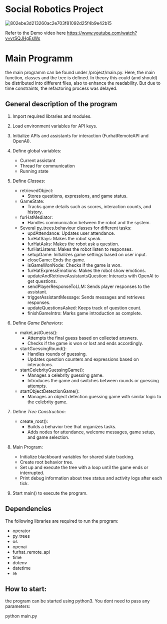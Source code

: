 # Social Robotics Project

![802ebe3d213260ac2e703f81092d25f4b9e42b15](https://github.com/user-attachments/assets/7c16d10c-f1aa-4b21-9266-954c2e987ef2)


Refer to the Demo video here
https://www.youtube.com/watch?v=vrSQJHgEsWs


# Main Programm 

the main programm can be found under /project/main.py. Here, the main function, classes and the tree is defined. 
In theory this could (and should) be distributed into different files, also to enhance the readability. But due to time constraints, the refactoring process was delayed. 

## General description of the program
1. Import required libraries and modules.
2. Load environment variables for API keys.
3. Initialize APIs and assistants for interaction (FurhatRemoteAPI and OpenAI).

4. Define global variables:
   - Current assistant
   - Thread for communication
   - Running state

5. Define *Classes*:
   - retrievedObject:
     - Stores questions, expressions, and game status.
   - GameState:
     - Tracks game details such as scores, interaction counts, and history.
   - furHatMediator:
     - Handles communication between the robot and the system.
   - Several py_trees.behaviour classes for different tasks:
     - updAttendance: Updates user attendance.
     - furHatSays: Makes the robot speak.
     - furHatAsks: Makes the robot ask a question.
     - furHatListens: Makes the robot listen to responses.
     - setupGame: Initializes game settings based on user input.
     - closeGame: Ends the game.
     - isGameWonNode: Checks if the game is won.
     - furHatExpressEmotions: Makes the robot show emotions.
     - updateAndRetrieveAssistantsQuestion: Interacts with OpenAI to get questions.
     - sendPlayerResponseToLLM: Sends player responses to the assistant.
     - triggerAssistantMessage: Sends messages and retrieves responses.
     - updateQuestionsAsked: Keeps track of question count.
     - finishGameIntro: Marks game introduction as complete.

6. Define *Game Behaviors*:
   - makeLastGuess():
     - Attempts the final guess based on collected answers.
     - Checks if the game is won or lost and ends accordingly.
   - startGuessingRound():
     - Handles rounds of guessing.
     - Updates question counters and expressions based on interactions.
   - startCelebrityGuessingGame():
     - Manages a celebrity guessing game.
     - Introduces the game and switches between rounds or guessing attempts.
   - startObjectDetectionGame():
     - Manages an object detection guessing game with similar logic to the celebrity game.

7. Define *Tree Construction*:
   - create_root():
     - Builds a behavior tree that organizes tasks.
     - Adds nodes for attendance, welcome messages, game setup, and game selection.

8. Main Program:
   - Initialize blackboard variables for shared state tracking.
   - Create root behavior tree.
   - Set up and execute the tree with a loop until the game ends or interrupted.
   - Print debug information about tree status and activity logs after each tick.

9. Start main() to execute the program.

## Dependencies 

The following libraries are required to run the program: 

- operator
- py_trees
- os
- openai 
- furhat_remote_api
- time
- dotenv
- datetime 
- re

## How to start: 

the program can be started using python3. You dont need to pass any parameters: 

python main.py
